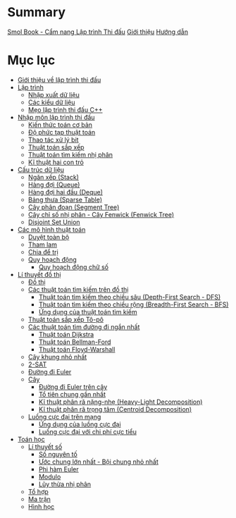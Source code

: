 # Summary

[Smol Book - Cẩm nang Lập trình Thi đấu](./title-page.md)
[Giới thiệu](./introduction.md)
[Hướng dẫn](./guide.md)

# Mục lục

- [Giới thiệu về lập trình thi đấu](./introduction/README.md)
- [Lập trình](./programming/README.md)
  - [Nhập xuất dữ liệu](./programming/io.md)
  - [Các kiểu dữ liệu](./programming/data-types.md)
  - [Mẹo lập trình thi đấu C++](./programming/cpp-tips-and-tricks.md)
- [Nhập môn lập trình thi đấu](./basic/README.md)
  - [Kiến thức toán cơ bản](./basic/math.md)
  - [Độ phức tạp thuật toán](./basic/algo-complexity.md)
  - [Thao tác xử lý bit](./basic/bit-manipulation.md)
  - [Thuật toán sắp xếp](./basic/sorting.md)
  - [Thuật toán tìm kiếm nhị phân](./basic/binary-search.md)
  - [Kĩ thuật hai con trỏ](./basic/two-pointers.md)
- [Cấu trúc dữ liệu](./data-structures/README.md)
  - [Ngăn xếp (Stack)](./data-structures/stack.md)
  - [Hàng đợi (Queue)](./data-structures/queue.md)
  - [Hàng đợi hai đầu (Deque)](./data-structures/deque.md)
  - [Bảng thưa (Sparse Table)](./data-structures/sparse-table.md)
  - [Cây phân đoạn (Segment Tree)](./data-structures/segment-tree.md)
  - [Cây chỉ số nhị phân - Cây Fenwick (Fenwick Tree)](./data-structures/fenwick.md)
  - [Disjoint Set Union](./data-structures/dsu.md)
- [Các mô hình thuật toán](./algo-paradigms/README.md)
  - [Duyệt toàn bộ](./algo-paradigms/complete-search.md)
  - [Tham lam](./algo-paradigms/greedy.md)
  - [Chia để trị](./algo-paradigms/dnc.md)
  - [Quy hoạch động](./algo-paradigms/dp.md)
    - [Quy hoạch động chữ số](./algo-paradigms/digit-dp.md)
- [Lí thuyết đồ thị](./graph-theory/README.md)
  - [Đồ thị](./graph-theory/overview.md)
  - [Các thuật toán tìm kiếm trên đồ thị](./graph-theory/graph-traversal.md)
    - [Thuật toán tìm kiếm theo chiều sâu (Depth-First Search - DFS)](./graph-theory/dfs.md)
    - [Thuật toán tìm kiếm theo chiều rộng (Breadth-First Search - BFS)](./graph-theory/bfs.md)
    - [Ứng dụng của thuật toán tìm kiếm](./graph-theory/graph-traversal-applications.md)
  - [Thuật toán sắp xếp Tô-pô](./graph-theory/topo.md)
  - [Các thuật toán tìm đường đi ngắn nhất](./graph-theory/shortest-path.md)
    - [Thuật toán Dijkstra](./graph-theory/dijkstra.md)
    - [Thuật toán Bellman-Ford]()
    - [Thuật toán Floyd-Warshall]()
  - [Cây khung nhỏ nhất]()
  - [2-SAT]()
  - [Đường đi Euler]()
  - [Cây]()
    - [Đường đi Euler trên cây]()
    - [Tổ tiên chung gần nhất]()
    - [Kĩ thuật phân rã nặng-nhẹ (Heavy-Light Decomposition)]()
    - [Kĩ thuật phân rã trọng tâm (Centroid Decomposition)]()
  - [Luồng cực đại trên mạng]()
    - [Ứng dụng của luồng cực đại]()
    - [Luồng cực đại với chi phí cực tiểu]()
- [Toán học]()
  - [Lí thuyết số]()
    - [Số nguyên tố]()
    - [Ước chung lớn nhất - Bội chung nhỏ nhất]()
    - [Phi hàm Euler]()
    - [Modulo]()
    - [Lũy thừa nhị phân]()
  - [Tổ hợp]()
  - [Ma trận]()
  - [Hình học]()